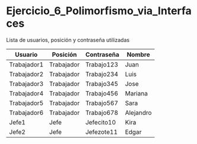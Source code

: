 # Ejercicio_6_Polimorfismo_via_Interfaces
Lista de usuarios, posición y contraseña utilizadas

| Usuario | Posición | Contraseña | Nombre |
|---------|----------|------------|--------|
| Trabajador1 | Trabajador | Trabajo123 | Juan |
| Trabajador2 | Trabajador | Trabajo234 | Luis |
| Trabajador3 | Trabajador | Trabajo345 | Jose |
| Trabajador4 | Trabajador | Trabajo456 | Mariana |
| Trabajador5 | Trabajador | Trabajo567 | Sara |
| Trabajador6 | Trabajador | Trabajo678 | Alejandro |
| Jefe1 | Jefe | Jefecito10 | Kira |
| Jefe2 | Jefe | Jefezote11 | Edgar |